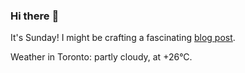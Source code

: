 ### Hi there :wave:

It's Sunday! I might be crafting a fascinating [blog post](https://benjaminwuethrich.dev).

Weather in Toronto: partly cloudy, at +26°C.
